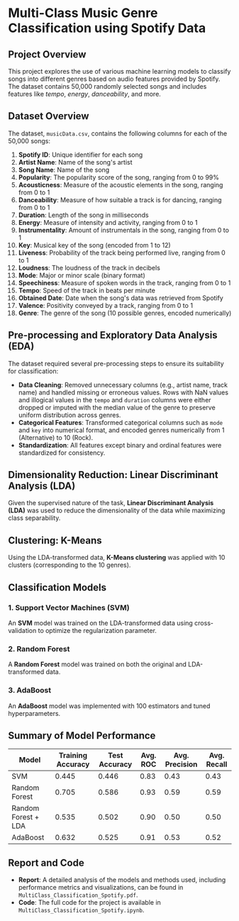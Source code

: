 


# Multi-Class Music Genre Classification using Spotify Data

## Project Overview

This project explores the use of various machine learning models to classify songs into different genres based on audio features provided by Spotify. The dataset contains 50,000 randomly selected songs and includes features like *tempo*, *energy*, *danceability*, and more.

## Dataset Overview

The dataset, `musicData.csv`, contains the following columns for each of the 50,000 songs:

1. **Spotify ID**: Unique identifier for each song
2. **Artist Name**: Name of the song's artist
3. **Song Name**: Name of the song
4. **Popularity**: The popularity score of the song, ranging from 0 to 99%
5. **Acousticness**: Measure of the acoustic elements in the song, ranging from 0 to 1
6. **Danceability**: Measure of how suitable a track is for dancing, ranging from 0 to 1
7. **Duration**: Length of the song in milliseconds
8. **Energy**: Measure of intensity and activity, ranging from 0 to 1
9. **Instrumentality**: Amount of instrumentals in the song, ranging from 0 to 1
10. **Key**: Musical key of the song (encoded from 1 to 12)
11. **Liveness**: Probability of the track being performed live, ranging from 0 to 1
12. **Loudness**: The loudness of the track in decibels
13. **Mode**: Major or minor scale (binary format)
14. **Speechiness**: Measure of spoken words in the track, ranging from 0 to 1
15. **Tempo**: Speed of the track in beats per minute
16. **Obtained Date**: Date when the song's data was retrieved from Spotify
17. **Valence**: Positivity conveyed by a track, ranging from 0 to 1
18. **Genre**: The genre of the song (10 possible genres, encoded numerically)

## Pre-processing and Exploratory Data Analysis (EDA)

The dataset required several pre-processing steps to ensure its suitability for classification:

- **Data Cleaning**: Removed unnecessary columns (e.g., artist name, track name) and handled missing or erroneous values. Rows with NaN values and illogical values in the `tempo` and `duration` columns were either dropped or imputed with the median value of the genre to preserve uniform distribution across genres.
- **Categorical Features**: Transformed categorical columns such as `mode` and `key` into numerical format, and encoded genres numerically from 1 (Alternative) to 10 (Rock).
- **Standardization**: All features except binary and ordinal features were standardized for consistency.

## Dimensionality Reduction: Linear Discriminant Analysis (LDA)

Given the supervised nature of the task, **Linear Discriminant Analysis (LDA)** was used to reduce the dimensionality of the data while maximizing class separability.

## Clustering: K-Means

Using the LDA-transformed data, **K-Means clustering** was applied with 10 clusters (corresponding to the 10 genres).

## Classification Models

### 1. Support Vector Machines (SVM)

An **SVM** model was trained on the LDA-transformed data using cross-validation to optimize the regularization parameter.
### 2. Random Forest

A **Random Forest** model was trained on both the original and LDA-transformed data.

### 3. AdaBoost

An **AdaBoost** model was implemented with 100 estimators and tuned hyperparameters.
## Summary of Model Performance

| Model                  | Training Accuracy | Test Accuracy | Avg. ROC | Avg. Precision | Avg. Recall |
|------------------------|-------------------|---------------|----------|----------------|-------------|
| SVM                    | 0.445             | 0.446         | 0.83     | 0.43           | 0.43        |
| Random Forest           | 0.705             | 0.586         | 0.93     | 0.59           | 0.59        |
| Random Forest + LDA     | 0.535             | 0.502         | 0.90     | 0.50           | 0.50        |
| AdaBoost               | 0.632             | 0.525         | 0.91     | 0.53           | 0.52        |

## Report and Code

- **Report**: A detailed analysis of the models and methods used, including performance metrics and visualizations, can be found in `MultiClass_Classification_Spotify.pdf`.
- **Code**: The full code for the project is available in `MultiClass_Classification_Spotify.ipynb`.
